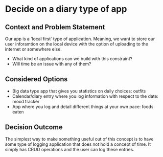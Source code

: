 # Decide on a diary type of app #

## Context and Problem Statement ##

Our app is a 'local first' type of application. Meaning, we want to store our user inforamtion on the local device with the option of uploading to the internet or somewhere else. 

* What kind of applications can we build with this constraint?
* Will time be an issue with any of them?

## Considered Options ##

* Big data type app that gives you statistics on daily choices: outfits
* Calendar/diary entry where you log information with respect to the date: mood tracker
* App where you log and detail different things at your own pace: foods eaten

## Decision Outcome ##

The simplest way to make something useful out of this concept is to have some type of logging application that does not hold a concept of time. It simply has CRUD operations and the user can log these entries.
